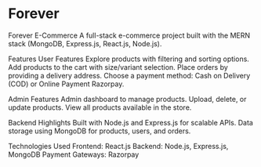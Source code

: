 # Forever

Forever E-Commerce
A full-stack e-commerce project built with the MERN stack (MongoDB, Express.js, React.js, Node.js).

Features
User Features
Explore products with filtering and sorting options.
Add products to the cart with size/variant selection.
Place orders by providing a delivery address.
Choose a payment method: Cash on Delivery (COD) or Online Payment Razorpay.

Admin Features
Admin dashboard to manage products.
Upload, delete, or update products.
View all products available in the store.

Backend Highlights
Built with Node.js and Express.js for scalable APIs.
Data storage using MongoDB for products, users, and orders.



Technologies Used
Frontend: React.js
Backend: Node.js, Express.js, MongoDB
Payment Gateways: Razorpay
